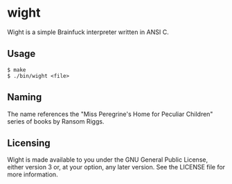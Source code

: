 # wight
Wight is a simple Brainfuck interpreter written in ANSI C.

## Usage
```
$ make
$ ./bin/wight <file>
```

## Naming
The name references the "Miss Peregrine's Home for Peculiar Children" series of books by Ransom Riggs.

## Licensing
Wight is made available to you under the GNU General Public License, either version 3 or, at your option, any later version. See the LICENSE file for more information.

